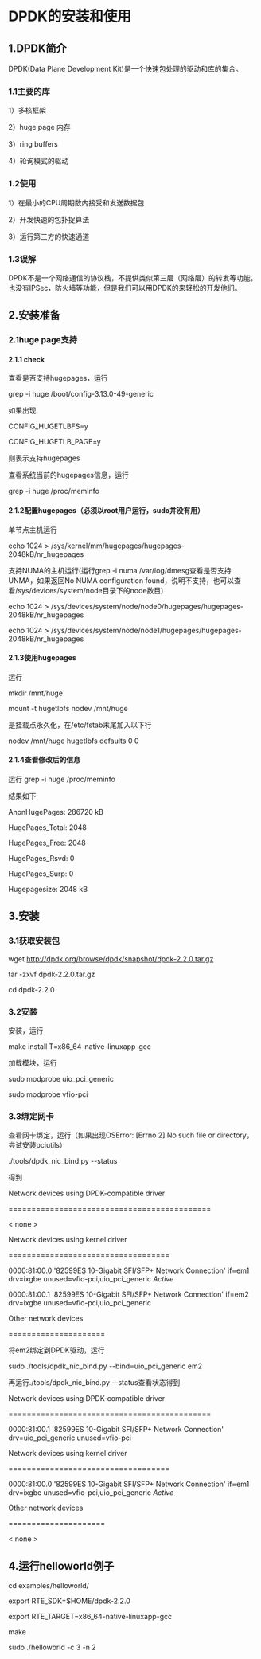 # DPDK的安装和使用
## 1.DPDK简介
DPDK(Data Plane Development Kit)是一个快速包处理的驱动和库的集合。
### 1.1主要的库
1）多核框架

2）huge page 内存

3）ring buffers

4）轮询模式的驱动
### 1.2使用
1）在最小的CPU周期数内接受和发送数据包

2）开发快速的包扑捉算法

3）运行第三方的快速通道
### 1.3误解
DPDK不是一个网络通信的协议栈，不提供类似第三层（网络层）的转发等功能，也没有IPSec，防火墙等功能，但是我们可以用DPDK的来轻松的开发他们。
## 2.安装准备
### 2.1huge page支持
#### 2.1.1 check
查看是否支持hugepages，运行

grep -i huge /boot/config-3.13.0-49-generic

如果出现

CONFIG_HUGETLBFS=y

CONFIG_HUGETLB_PAGE=y

则表示支持hugepages

查看系统当前的hugepages信息，运行

grep -i huge /proc/meminfo

#### 2.1.2配置hugepages（必须以root用户运行，sudo并没有用）
单节点主机运行

echo 1024 > /sys/kernel/mm/hugepages/hugepages-2048kB/nr_hugepages

支持NUMA的主机运行(运行grep -i numa /var/log/dmesg查看是否支持UNMA，如果返回No NUMA configuration found，说明不支持，也可以查看/sys/devices/system/node目录下的node数目)

echo 1024 > /sys/devices/system/node/node0/hugepages/hugepages-2048kB/nr_hugepages

echo 1024 > /sys/devices/system/node/node1/hugepages/hugepages-2048kB/nr_hugepages
#### 2.1.3使用hugepages
运行

mkdir /mnt/huge

mount -t hugetlbfs nodev /mnt/huge

是挂载点永久化，在/etc/fstab末尾加入以下行

nodev /mnt/huge hugetlbfs defaults 0 0
#### 2.1.4查看修改后的信息
运行
grep -i huge /proc/meminfo

结果如下

AnonHugePages:    286720 kB

HugePages_Total:    2048

HugePages_Free:     2048

HugePages_Rsvd:        0

HugePages_Surp:        0

Hugepagesize:       2048 kB
## 3.安装
### 3.1获取安装包
wget http://dpdk.org/browse/dpdk/snapshot/dpdk-2.2.0.tar.gz

tar -zxvf dpdk-2.2.0.tar.gz

cd dpdk-2.2.0
### 3.2安装
安装，运行

make install T=x86_64-native-linuxapp-gcc

加载模块，运行

sudo modprobe uio_pci_generic

sudo modprobe vfio-pci
### 3.3绑定网卡
查看网卡绑定，运行（如果出现OSError: [Errno 2] No such file or directory，尝试安装pciutils）

./tools/dpdk_nic_bind.py --status

得到

Network devices using DPDK-compatible driver

============================================

< none >

Network devices using kernel driver

===================================

0000:81:00.0 '82599ES 10-Gigabit SFI/SFP+ Network Connection' if=em1 drv=ixgbe unused=vfio-pci,uio_pci_generic *Active*

0000:81:00.1 '82599ES 10-Gigabit SFI/SFP+ Network Connection' if=em2 drv=ixgbe unused=vfio-pci,uio_pci_generic

Other network devices

=====================

将em2绑定到DPDK驱动，运行

sudo ./tools/dpdk_nic_bind.py --bind=uio_pci_generic em2

再运行./tools/dpdk_nic_bind.py --status查看状态得到

Network devices using DPDK-compatible driver

============================================

0000:81:00.1 '82599ES 10-Gigabit SFI/SFP+ Network Connection' drv=uio_pci_generic unused=vfio-pci

Network devices using kernel driver

===================================

0000:81:00.0 '82599ES 10-Gigabit SFI/SFP+ Network Connection' if=em1 drv=ixgbe unused=vfio-pci,uio_pci_generic *Active*

Other network devices

=====================

< none >

## 4.运行helloworld例子
cd examples/helloworld/

export RTE_SDK=$HOME/dpdk-2.2.0

export RTE_TARGET=x86_64-native-linuxapp-gcc

make

sudo ./helloworld -c 3 -n 2
